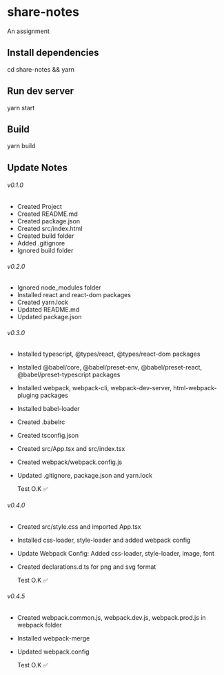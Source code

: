 # share-notes
An assignment

## Install dependencies
cd share-notes &&
yarn

## Run dev server
yarn start

## Build
yarn build

## Update Notes
###### v0.1.0
* Created Project
* Created README.md
* Created package.json 
* Created src/index.html 
* Created build folder
* Added .gitignore 
* Ignored build folder

###### v0.2.0
* Ignored node_modules folder
* Installed react and react-dom packages
* Created yarn.lock 
* Updated README.md
* Updated package.json

###### v0.3.0
* Installed typescript, @types/react, @types/react-dom packages
* Installed @babel/core, @babel/preset-env, @babel/preset-react, @babel/preset-typescript packages
* Installed webpack, webpack-cli, webpack-dev-server, html-webpack-pluging packages
* Installed babel-loader
* Created .babelrc
* Created tsconfig.json
* Created src/App.tsx and src/index.tsx
* Created webpack/webpack.config.js
* Updated .gitignore, package.json and yarn.lock

  Test O.K :white_check_mark:

###### v0.4.0
* Created src/style.css and imported App.tsx
* Installed css-loader, style-loader and added webpack config
* Update Webpack Config: Added css-loader, style-loader, image, font
* Created declarations.d.ts for png and svg format

  Test O.K :white_check_mark:

###### v0.4.5
* Created webpack.common.js, webpack.dev.js, webpack.prod.js in webpack folder
* Installed webpack-merge
* Updated webpack.config

  Test O.K :white_check_mark:

